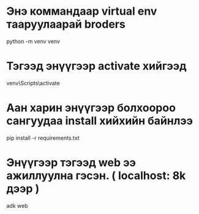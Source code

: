 # Энэ коммандаар virtual env тааруулаарай broders 
python -m venv venv

# Тэгээд энүүгээр activate хийгээд  
venv\Scripts\activate

# Аан харин энүүгээр болхоороо сангуудаа install хийхийн байнлээ 
pip install -r requirements.txt 

# Энүүгээр тэгээд web ээ ажиллуулна гэсэн. ( localhost: 8k дээр )
adk web 

